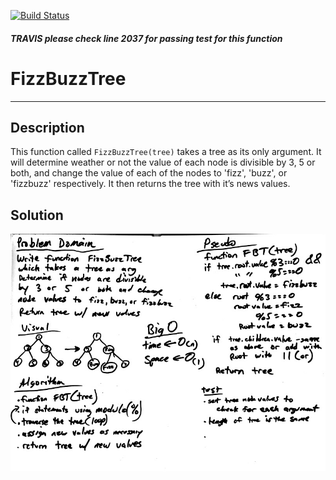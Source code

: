 [![Build Status](https://travis-ci.org/Lennerblom/data-structures-and-algorithms.svg?branch=master)](https://travis-ci.org/Lennerblom/data-structures-and-algorithms)
##### TRAVIS please check line 2037 for passing test for this function

# FizzBuzzTree
---
## Description
This function called `FizzBuzzTree(tree)` takes a tree as its only argument.  It will determine weather or not the value of each node is divisible by 3, 5 or both, and change the value of each of the nodes to 'fizz', 'buzz', or 'fizzbuzz' respectively. It then returns the tree with it’s news values.
## Solution
![whiteboard](assets/fizzbuzztree.jpg)